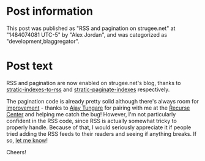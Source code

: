 # Post information

This post was published as "RSS and pagination on strugee.net" at "1484074081 UTC-5" by "Alex Jordan", and was categorized as "development,blaggregator".

# Post text

RSS and pagination are now enabled on strugee.net's blog, thanks to [stratic-indexes-to-rss][] and [stratic-paginate-indexes][] respectively.

The pagination code is already pretty solid although there's always room for [improvement][] - thanks to [Ajay Tungare][] for pairing with me at the [Recurse Center][] and helping me catch the bug! However, I'm not particularly confident in the RSS code, since RSS is actually somewhat tricky to properly handle. Because of that, I would seriously appreciate it if people tried adding the RSS feeds to their readers and seeing if anything breaks. If so, [let me know][]!

Cheers!

 [stratic-indexes-to-rss]: https://github.com/strugee/stratic-indexes-to-rss
 [stratic-paginate-indexes]: https://github.com/strugee/stratic-paginate-indexes
 [Ajay Tungare]: https://github.com/atungare
 [Recurse Center]: https://recurse.com
 [improvement]: https://github.com/strugee/stratic-paginate-indexes/issues
 [let me know]: https://github.com/strugee/stratic-indexes-to-rss/issues/new
